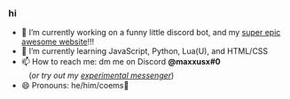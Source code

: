 ### hi

- 🔭 I’m currently working on a funny little discord bot, and my [super epic awesome website](https://maxxus.pages.dev)!!!
- 🌱 I’m currently learning JavaScript, Python, Lua(U), and HTML/CSS
- 📫 How to reach me: dm me on Discord **@maxxusx#0**ㅤㅤㅤㅤㅤㅤㅤㅤㅤㅤ(*or try out my* [*experimental messenger*](https://maxxusx.pages.dev/message))
- 😄 Pronouns: he/him/coems🤑
